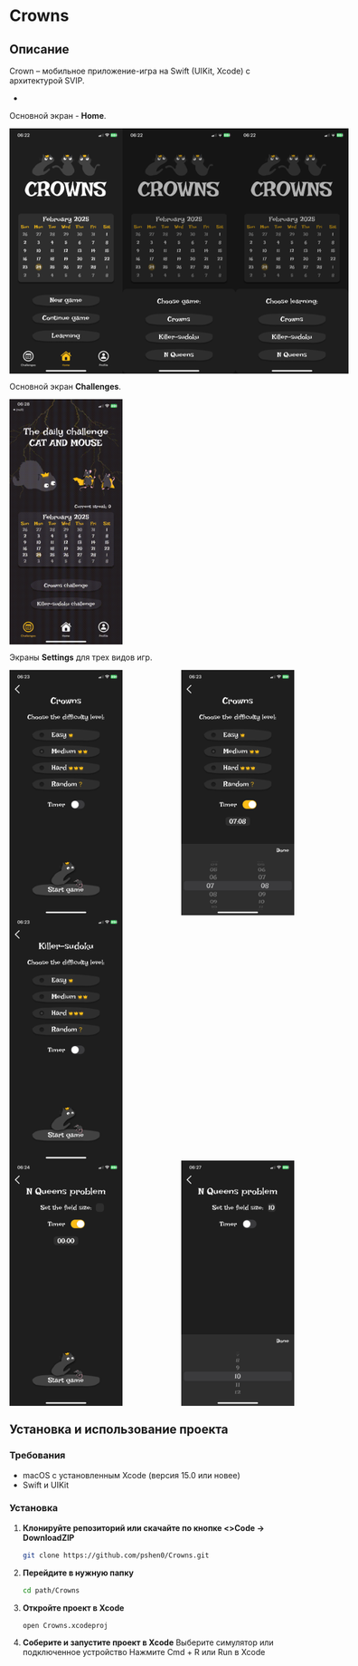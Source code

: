 Crowns
=
Описание
-

Crown – мобильное приложение-игра на Swift (UIKit, Xcode) с архитектурой SVIP.

-
Основной экран - **Home**.

<div style="display: flex; justify-content: space-between;">
    <img src="Crowns/Resources/AppDiscriptionImages/home1.PNG" width="200">
    <img src="Crowns/Resources/AppDiscriptionImages/home2.PNG" width="200">
    <img src="Crowns/Resources/AppDiscriptionImages/home3.PNG" width="200">
</div>


Основной экран **Challenges**.

<div style="display: flex; justify-content: space-between;">
    <img src="Crowns/Resources/AppDiscriptionImages/challenges1.gif" width="200">
</div>

Экраны **Settings** для трех видов игр.

<div style="display: flex; justify-content: space-between;">
    <img src="Crowns/Resources/AppDiscriptionImages/settings1.PNG" width="200">
    <img src="Crowns/Resources/AppDiscriptionImages/settings2.PNG" width="200">
</div>
<div style="display: flex; justify-content: space-between;">
    <img src="Crowns/Resources/AppDiscriptionImages/settings3.PNG" width="200">
</div>
<div style="display: flex; justify-content: space-between;">
    <img src="Crowns/Resources/AppDiscriptionImages/settings4.PNG" width="200">
    <img src="Crowns/Resources/AppDiscriptionImages/settings5.PNG" width="200">
</div>

Установка и использование проекта
-
### Требования
- macOS с установленным Xcode (версия 15.0 или новее)
- Swift и UIKit

### Установка
1. **Клонируйте репозиторий или скачайте по кнопке <>Code → DownloadZIP**  
   ```sh
   git clone https://github.com/pshen0/Crowns.git
    ```
2. **Перейдите в нужную папку**
    ```sh
    cd path/Crowns
    ```
3. **Откройте проект в Xcode**
    ```sh
    open Crowns.xcodeproj
    ```
4. **Соберите и запустите проект в Xcode**
    Выберите симулятор или подключенное устройство
    Нажмите Cmd + R или Run в Xcode
